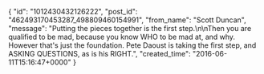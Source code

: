  {
   "id": "1012430432126222",
   "post_id": "462493170453287_498809460154991",
   "from_name": "Scott Duncan",
   "message": "Putting the pieces together is the first step.\n\nThen you are qualified to be mad, because you know WHO to be mad at, and why. However that's just the foundation. Pete Daoust is taking the first step, and ASKING QUESTIONS, as is his RIGHT.",
   "created_time": "2016-06-11T15:16:47+0000"
 }
